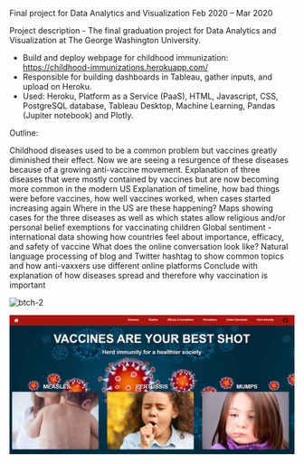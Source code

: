 

Final project for Data Analytics and Visualization
Feb 2020 – Mar 2020

Project description - The final graduation project for Data Analytics and Visualization at The George Washington University.

- Build and deploy webpage for childhood immunization: https://childhood-immunizations.herokuapp.com/
- Responsible for building dashboards in Tableau, gather inputs, and upload on Heroku.
- Used: Heroku, Platform as a Service (PaaS), HTML, Javascript, CSS, PostgreSQL database, Tableau Desktop, Machine Learning, Pandas (Jupiter notebook) and Plotly.

Outline:

Childhood diseases used to be a common problem but vaccines greatly diminished their effect. Now we are seeing a resurgence of these diseases because of a growing anti-vaccine movement.
Explanation of three diseases that were mostly contained by vaccines but are now becoming more common in the modern US
Explanation of timeline, how bad things were before vaccines, how well vaccines worked, when cases started increasing again
Where in the US are these happening? Maps showing cases for the three diseases as well as which states allow religious and/or personal belief exemptions for vaccinating children
Global sentiment - international data showing how countries feel about importance, efficacy, and safety of vaccine
What does the online conversation look like? Natural language processing of blog and Twitter hashtag to show common topics and how anti-vaxxers use different online platforms
Conclude with explanation of how diseases spread and therefore why vaccination is important

![btch-2](childhood-immunizations/Global%20maps/agrees-vaccines-are-important-wellcome.twbx)


![batch](final-project.png)

 

 

 

 

 

 

 





